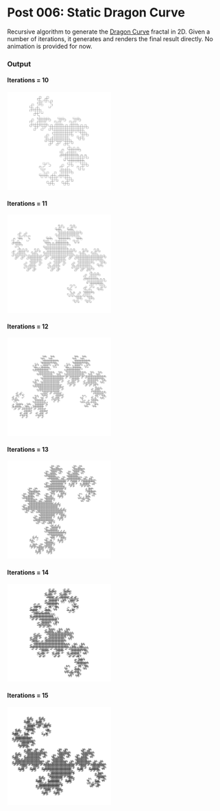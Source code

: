 # Post 006: Static Dragon Curve

Recursive algorithm to generate the [Dragon Curve](https://en.wikipedia.org/wiki/Dragon_curve) fractal in 2D.
Given a number of iterations, it generates and renders the final result directly. No animation is provided for now.

### Output
#### Iterations = 10
<img src="doc/dc_10.png" width="48%">

#### Iterations = 11
<img src="doc/dc_11.png" width="48%">

#### Iterations = 12
<img src="doc/dc_12.png" width="48%">

#### Iterations = 13
<img src="doc/dc_13.png" width="48%">

#### Iterations = 14
<img src="doc/dc_14.png" width="48%">

#### Iterations = 15
<img src="doc/dc_15.png" width="48%">

